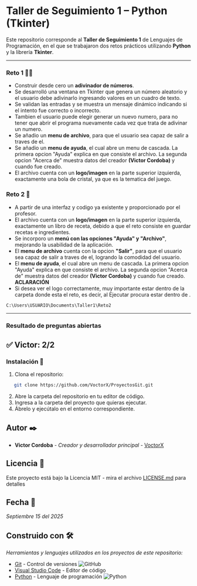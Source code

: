 # Taller de Seguimiento 1 – Python (Tkinter)
Este repositorio corresponde al **Taller de Seguimiento 1** de Lenguajes de Programación, en el que se trabajaron dos retos prácticos utilizando **Python** y la librería **Tkinter**.  

---

### Reto 1 🧙‍♂️
- Construir desde cero un **adivinador de números**.  
- Se desarrolló una ventana en Tkinter que genera un número aleatorio y el usuario debe adivinarlo ingresando valores en un cuadro de texto.  
- Se validan las entradas y se muestra un mensaje dinámico indicando si el intento fue correcto o incorrecto. 
- Tambien el usuario puede elegir generar un nuevo numero, para no tener que abrir el programa nuevamente cada vez que trata de adivinar un numero. 
- Se añadio un **menu de archivo**, para que el usuario sea capaz de salir a traves de el.  
- Se añadio un **menu de ayuda**, el cual abre un menu de cascada. La primera opcion "Ayuda" explica en que consiste el archivo. La segunda opcion "Acerca de" muestra datos del creador **(Victor Cordoba)** y cuando fue creado.  
- El archivo cuenta con un **logo/imagen** en la parte superior izquierda, exactamente una bola de cristal, ya que es la tematica del juego.  

### Reto 2 🍳
- A partir de una interfaz y codigo ya existente y proporcionado por el profesor.  
- El archivo cuenta con un **logo/imagen** en la parte superior izquierda, exactamente un libro de receta, debido a que el reto consiste en guardar recetas e ingredientes.   
- Se incorporo un **menú con las opciones "Ayuda" y "Archivo"**, mejorando la usabilidad de la aplicación.  
- El **menu de archivo** cuenta con la opcion **"Salir"**, para que el usuario sea capaz de salir a traves de el, logrando la comodidad del usuario.  
- El **menu de ayuda**, el cual abre un menu de cascada. La primera opcion "Ayuda" explica en que consiste el archivo. La segunda opcion "Acerca de" muestra datos del creador **(Victor Cordoba)** y cuando fue creado.  
**ACLARACIÓN**
- Si desea ver el logo correctamente, muy importante estar dentro de la carpeta donde esta el reto, es decir, al Ejecutar procura estar dentro de .  
```bash
C:\Users\USUARIO\Documents\Taller1\Reto2
```  
---

### Resultado de preguntas abiertas
✅ **Victor: 2/2**
---

### Instalación 🔧

1. Clona el repositorio:
```bash
   git clone https://github.com/VoctorX/ProyectosGit.git
```   
2. Abre la carpeta del repositorio en tu editor de código.
3. Ingresa a la carpeta del proyecto que quieras ejecutar.
4. Ábrelo y ejecútalo en el entorno correspondiente.

## Autor ✒️
* **Victor Cordoba** - *Creador y desarrollador principal* - [VoctorX](https://github.com/VoctorX)

## Licencia 📄
Este proyecto está bajo la Licencia MIT - mira el archivo [LICENSE.md](LICENSE.md) para detalles

## Fecha 📆
*Septiembre 15 del 2025*

## Construido con 🛠️
_Herramientas y lenguajes utilizados en los proyectos de este repositorio:_

* [Git](https://git-scm.com/) - Control de versiones ![GitHub](https://img.shields.io/badge/GitHub-actions-2088FF?style=for-the-badge&logo=githubactions&logoColor=white)
* [Visual Studio Code](https://code.visualstudio.com/) - Editor de código
* [Python](https://www.python.org/) - Lenguaje de programación ![Python](https://img.shields.io/badge/Python-3.13-3776AB?style=for-the-badge&logo=python&logoColor=white)